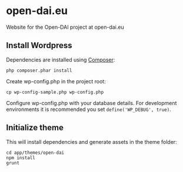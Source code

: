 open-dai.eu
===========

Website for the Open-DAI project at open-dai.eu

## Install Wordpress

Dependencies are installed using [Composer](http://getcomposer.org):

```
php composer.phar install
```

Create wp-config.php in the project root:

```
cp wp-config-sample.php wp-config.php
```

Configure wp-config.php with your database details. For development environments it is recommended you set `define('WP_DEBUG', true)`.


## Initialize theme

This will install dependencies and generate assets in the theme folder:

```
cd app/themes/open-dai
npm install
grunt
```

